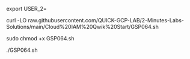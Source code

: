 export USER_2=


curl -LO raw.githubusercontent.com/QUICK-GCP-LAB/2-Minutes-Labs-Solutions/main/Cloud%20IAM%20Qwik%20Start/GSP064.sh

sudo chmod +x GSP064.sh

./GSP064.sh